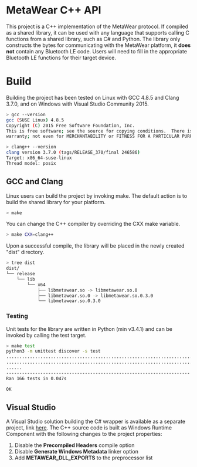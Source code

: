 # MetaWear C++ API #
This project is a C++ implementation of the MetaWear protocol.  If compiled as a shared library, it can be used with any language that supports calling C functions from a shared library, such as C# and Python.  The library only constructs the bytes for communicating with the MetaWear platform, it **does not** contain any Bluetooth LE code.  Users will need to fill in the appropriate Bluetooth LE functions for their target device.

# Build #
Building the project has been tested on Linux with GCC 4.8.5 and Clang 3.7.0, and on Windows with Visual Studio Community 2015.  

```sh
> gcc --version
gcc (SUSE Linux) 4.8.5
Copyright (C) 2015 Free Software Foundation, Inc.
This is free software; see the source for copying conditions.  There is NO
warranty; not even for MERCHANTABILITY or FITNESS FOR A PARTICULAR PURPOSE.

> clang++ --version
clang version 3.7.0 (tags/RELEASE_370/final 246586)
Target: x86_64-suse-linux
Thread model: posix
```

## GCC and Clang ##
Linux users can build the project by invoking make.  The default action is to build the shared library for your platform.

```sh
> make
```

You can change the C++ compiler by overriding the CXX make variable.
```sh
> make CXX=clang++
```

Upon a successful compile, the library will be placed in the newly created "dist" directory.

```sh
> tree dist
dist/
└── release
    └── lib
        └── x64
            ├── libmetawear.so -> libmetawear.so.0
            ├── libmetawear.so.0 -> libmetawear.so.0.3.0
            └── libmetawear.so.0.3.0

```

### Testing ###
Unit tests for the library are written in Python (min v3.4.1) and can be invoked by calling the test target.

```sh
> make test
python3 -m unittest discover -s test
................................................................................
................................................................................
......
----------------------------------------------------------------------
Ran 166 tests in 0.047s

OK
``` 

## Visual Studio ##
A Visual Studio solution building the C# wrapper is available as a separate project, link [here](https://github.com/mbientlab/MetaWear-CSharpWrapper).  The C++ source code is built as Windows Runtime Component with the following changes to the project properties:

1. Disable the **Precompiled Headers** compile option  
2. Disable **Generate Windows Metadata** linker option  
3. Add **METAWEAR_DLL_EXPORTS** to the preprocessor list
